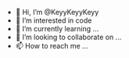 - 👋 Hi, I’m @KeyyKeyyKeyy
- 👀 I’m interested in code
- 🌱 I’m currently learning ...
- 💞️ I’m looking to collaborate on ...
- 📫 How to reach me ...

<!---
KeyyKeyyKeyy/KeyyKeyyKeyy is a ✨ special ✨ repository because its `README.md` (this file) appears on your GitHub profile.
You can click the Preview link to take a look at your changes.
--->

